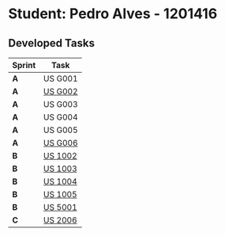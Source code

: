 # Student: Pedro Alves - 1201416

## Developed Tasks


| Sprint | Task                                                |
|--------|-----------------------------------------------------|
| **A**  | US G001                                             |
| **A**  | [US G002](../SPRINT%20A/US_G002/readme.md)          |
| **A**  | US G003                                             |
| **A**  | US G004                                             |
| **A**  | US G005                                             |
| **A**  | [US G006](../SPRINT%20A/US_G006/readme.md)          |
| **B**  | [US 1002](../SPRINT%20B/US_1002/readme.md)          |
| **B**  | [US 1003](../SPRINT%20B/US_1003/readme.md)          |
| **B**  | [US 1004](../SPRINT%20B/US_1004/readme.md)          |
| **B**  | [US 1005](../SPRINT%20B/US_1005/readme.md)          |
| **B**  | [US 5001](../SPRINT%20B/US_5001/US5001_Group8.pptx) |
| **C**  | [US 2006](../SPRINT%20B/US_2006/readme.md)          |